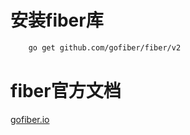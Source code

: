 # 安装fiber库

```bash
    go get github.com/gofiber/fiber/v2
```

# fiber官方文档
[gofiber.io](https://docs.gofiber.io/)